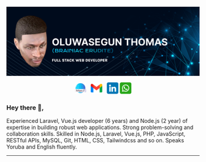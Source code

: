 <p>
  <a href="https://github.com/brainiacerudite/brainiacerudite/blob/main/BRAINIAC_BANNER.png">
    <img src="https://github.com/brainiacerudite/brainiacerudite/blob/main/BRAINIAC_BANNER.png" alt="Banner about Brainiac Erudite">
  </a>
</p>

<p align='center'>
  <a href="https://github.com/brainiacerudite"><img height="30" src="https://github.com/brainiacerudite/brainiacerudite/blob/main/web-link.png"></a>&nbsp;&nbsp;
  <a href="mailto:brainiachades@gmail.com"><img height="30" src="https://github.com/brainiacerudite/brainiacerudite/blob/main/gmail.png"></a>&nbsp;&nbsp;
  <a href="https://www.linkedin.com/in/brainiace"><img height="30" src="https://github.com/brainiacerudite/brainiacerudite/blob/main/linkedin.png"></a>
  <a href="https://wa.me/qr/VXZTUM645IQ6G1"><img height="30" src="https://github.com/brainiacerudite/brainiacerudite/blob/main/whatsapp.png"></a>
</p>

### Hey there 👋,

Experienced Laravel, Vue.js developer (6 years) and Node.js (2 year) of expertise in building robust web applications. Strong problem-solving and collaboration skills. Skilled in Node.js, Laravel, Vue.js, PHP, JavaScript, RESTful APIs, MySQL, Git, HTML, CSS, Tailwindcss and so on. Speaks Yoruba and English fluently.

  ---

<!--
**brainiacerudite/brainiacerudite** is a ✨ _special_ ✨ repository because its `README.md` (this file) appears on your GitHub profile.

Here are some ideas to get you started:

- 🔭 I’m currently working on ...
- 🌱 I’m currently learning ...
- 👯 I’m looking to collaborate on ...
- 🤔 I’m looking for help with ...
- 💬 Ask me about ...
- 📫 How to reach me: ...
- 😄 Pronouns: ...
- ⚡ Fun fact: ...
-->
